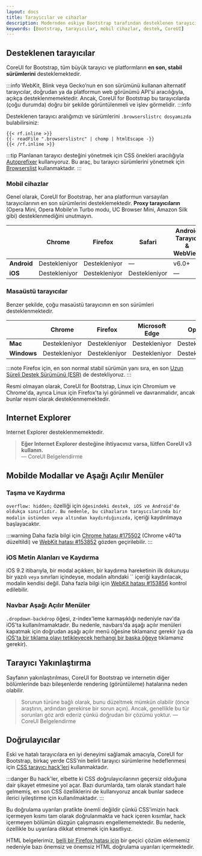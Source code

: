 ```yaml
---
layout: docs
title: Tarayıcılar ve cihazlar
description: Modernden eskiye Bootstrap tarafından desteklenen tarayıcılar ve cihazlar hakkında bilgi edinin. Her biri için bilinen hatalar ve gariplikler içermektedir. 
keywords: [Bootstrap, tarayıcılar, mobil cihazlar, destek, CoreUI]
---
```


## Desteklenen tarayıcılar

CoreUI for Bootstrap, tüm büyük tarayıcı ve platformların **en son, stabil sürümlerini** desteklemektedir.

:::info
WebKit, Blink veya Gecko’nun en son sürümünü kullanan alternatif tarayıcılar, doğrudan ya da platformun web görünümü API'si aracılığıyla, açıkça desteklenmemektedir. Ancak, CoreUI for Bootstrap bu tarayıcılarda (çoğu durumda) doğru bir şekilde görüntülenmeli ve işlev görmelidir.
:::info

Desteklenen tarayıcı aralığımızı ve sürümlerini `.browserslistrc dosyamızda` bulabilirsiniz:

```text
{{< rf.inline >}}
{{- readFile ".browserslistrc" | chomp | htmlEscape -}}
{{< /rf.inline >}}
```

:::tip
Planlanan tarayıcı desteğini yönetmek için CSS önekleri aracılığıyla [Autoprefixer](https://github.com/postcss/autoprefixer) kullanıyoruz. Bu araç, bu tarayıcı sürümlerini yönetmek için [Browserslist](https://github.com/browserslist/browserslist) kullanmaktadır.
:::

### Mobil cihazlar

Genel olarak, CoreUI for Bootstrap, her ana platformun varsayılan tarayıcılarının en son sürümlerini desteklemektedir. **Proxy tarayıcıların** (Opera Mini, Opera Mobile'ın Turbo modu, UC Browser Mini, Amazon Silk gibi) desteklenmediğini unutmayın.


| | Chrome | Firefox | Safari | Android Tarayıcı &amp; WebView |
| --- | --- | --- | --- | --- |
| **Android** | Destekleniyor | Destekleniyor | &mdash; | v6.0+ |
| **iOS** | Destekleniyor | Destekleniyor | Destekleniyor | &mdash; |
### Masaüstü tarayıcılar

Benzer şekilde, çoğu masaüstü tarayıcının en son sürümleri desteklenmektedir.


| | Chrome | Firefox | Microsoft Edge | Opera | Safari |
| --- | --- | --- | --- | --- | --- |
| **Mac** | Destekleniyor | Destekleniyor | Destekleniyor | Destekleniyor | Destekleniyor |
| **Windows** | Destekleniyor | Destekleniyor | Destekleniyor | Destekleniyor | &mdash; |
:::note
Firefox için, en son normal stabil sürümün yanı sıra, en son [Uzun Süreli Destek Sürümünü (ESR)](https://www.mozilla.org/en-US/firefox/enterprise/) de destekliyoruz.
:::

Resmi olmayan olarak, CoreUI for Bootstrap, Linux için Chromium ve Chrome'da, ayrıca Linux için Firefox'ta iyi görünmeli ve davranmalıdır, ancak bunlar resmi olarak desteklenmemektedir.

## Internet Explorer

Internet Explorer desteklenmemektedir. 

> **Eğer Internet Explorer desteğine ihtiyacınız varsa, lütfen CoreUI v3 kullanın.**  
— CoreUI Belgelendirme

## Mobilde Modallar ve Aşağı Açılır Menüler

### Taşma ve Kaydırma

`overflow: hidden;` özelliği için `` öğesindeki destek, iOS ve Android'de oldukça sınırlıdır. Bu nedenle, bu cihazların tarayıcılarında bir modalin üstünden veya altından kaydırdığınızda, `` içeriği kaydırılmaya başlayacaktır.

:::warning
Daha fazla bilgi için [Chrome hatası #175502](https://bugs.chromium.org/p/chromium/issues/detail?id=175502) (Chrome v40'ta düzeltildi) ve [WebKit hatası #153852](https://bugs.webkit.org/show_bug.cgi?id=153852) gözden geçirilebilir.
:::

### iOS Metin Alanları ve Kaydırma

iOS 9.2 itibarıyla, bir modal açıkken, bir kaydırma hareketinin ilk dokunuşu bir yazılı `` veya `` sınırları içindeyse, modalin altındaki `` içeriği kaydırılacak, modalin kendisi değil. Daha fazla bilgi için [WebKit hatası #153856](https://bugs.webkit.org/show_bug.cgi?id=153856) kontrol edilebilir.

### Navbar Aşağı Açılır Menüler

`.dropdown-backdrop` öğesi, z-index'leme karmaşıklığı nedeniyle nav'da iOS'ta kullanılmamaktadır. Bu nedenle, navbars'da aşağı açılır menüleri kapatmak için doğrudan aşağı açılır menü öğesine tıklamanız gerekir (ya da [iOS'ta bir tıklama olayı tetikleyecek herhangi bir başka öğeye](https://developer.mozilla.org/en-US/docs/Web/API/Element/click_event#Safari_Mobile) tıklamanız gerekir).

## Tarayıcı Yakınlaştırma

Sayfanın yakınlaştırılması, CoreUI for Bootstrap ve internetin diğer bölümlerinde bazı bileşenlerde rendering (görüntüleme) hatalarına neden olabilir. 

> Sorunun türüne bağlı olarak, bunu düzeltmek mümkün olabilir (önce araştırın, ardından gerekirse bir sorun açın). Ancak, genellikle bu tür sorunları göz ardı ederiz çünkü doğrudan bir çözümü yoktur.
— CoreUI Belgelendirme

## Doğrulayıcılar

Eski ve hatalı tarayıcılara en iyi deneyimi sağlamak amacıyla, CoreUI for Bootstrap, birkaç yerde CSS'nin belirli tarayıcı sürümlerine hedeflenmesi için [CSS tarayıcı hack'leri](http://browserhacks.com/) kullanmaktadır. 

:::danger
Bu hack'ler, elbette ki CSS doğrulayıcılarının geçersiz olduğuna dair şikayet etmesine yol açar. Bazı durumlarda, tam olarak standart hale gelmemiş, en son CSS özelliklerini de kullanıyoruz ancak bunlar sadece ilerici iyileştirme için kullanılmaktadır.
:::

Bu doğrulama uyarıları pratikte önemli değildir çünkü CSS'imizin hack içermeyen kısmı tam olarak doğrulanmakta ve hack içeren kısımlar, hack içermeyen bölümün düzgün çalışmasını engellememektedir. Bu nedenle, özellikle bu uyarılara dikkat etmemek için kasıtlıyız.

HTML belgelerimiz, [belli bir Firefox hatası için](https://bugzilla.mozilla.org/show_bug.cgi?id=654072) bir geçici çözüm eklememiz nedeniyle bazı önemsiz ve önemsiz HTML doğrulama uyarıları içermektedir.